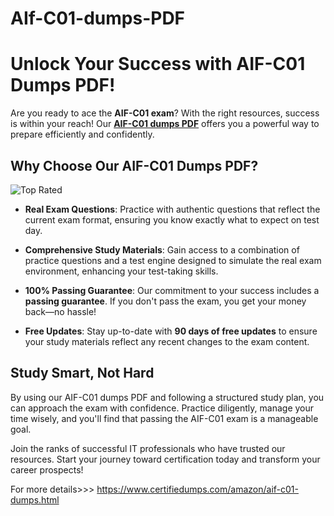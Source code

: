 # AIf-C01-dumps-PDF
# Unlock Your Success with AIF-C01 Dumps PDF!

Are you ready to ace the **AIF-C01 exam**? With the right resources, success is within your reach! Our **[AIF-C01 dumps PDF](https://www.certifiedumps.com/amazon/aif-c01-dumps.html)** offers you a powerful way to prepare efficiently and confidently.

## Why Choose Our AIF-C01 Dumps PDF?

![Top Rated](https://github.com/user-attachments/assets/66ddbe84-3fdc-4b0c-9617-f13f0df48dab)


- **Real Exam Questions**: Practice with authentic questions that reflect the current exam format, ensuring you know exactly what to expect on test day.
  
- **Comprehensive Study Materials**: Gain access to a combination of practice questions and a test engine designed to simulate the real exam environment, enhancing your test-taking skills.

- **100% Passing Guarantee**: Our commitment to your success includes a **passing guarantee**. If you don't pass the exam, you get your money back—no hassle!

- **Free Updates**: Stay up-to-date with **90 days of free updates** to ensure your study materials reflect any recent changes to the exam content.

## Study Smart, Not Hard

By using our AIF-C01 dumps PDF and following a structured study plan, you can approach the exam with confidence. Practice diligently, manage your time wisely, and you'll find that passing the AIF-C01 exam is a manageable goal.

Join the ranks of successful IT professionals who have trusted our resources. Start your journey toward certification today and transform your career prospects!

For more details>>> https://www.certifiedumps.com/amazon/aif-c01-dumps.html
